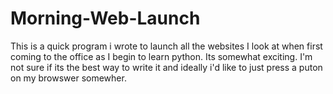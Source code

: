 # Morning-Web-Launch
This is a quick program i wrote to launch all the websites I look at when first coming to the office as I begin to learn python.
Its somewhat exciting. I'm not sure if its the best way to write it and ideally i'd like to just press a puton on my browswer somewher.
